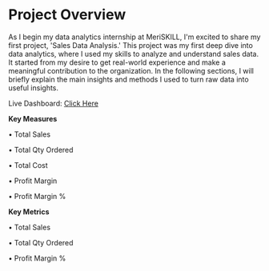 # Project **Overview**
As I begin my data analytics internship at MeriSKILL, I'm excited to share my first project, 'Sales Data Analysis.' This project was my first deep dive into data analytics, where I used my skills to analyze and understand sales data. It started from my desire to get real-world experience and make a meaningful contribution to the organization. In the following sections, I will briefly explain the main insights and methods I used to turn raw data into useful insights.

Live Dashboard: [Click Here](https://app.powerbi.com/view?r=eyJrIjoiYzU1NTM3ZWMtMzkwMy00NTZjLWE1M2EtZDVjYzIwMjkxZDRhIiwidCI6ImM2ZTU0OWIzLTVmNDUtNDAzMi1hYWU5LWQ0MjQ0ZGM1YjJjNCJ9)


**Key Measures**

• Total Sales

• Total Qty Ordered

• Total Cost

• Profit Margin

• Profit Margin %

**Key Metrics**

• Total Sales

• Total Qty Ordered

• Profit Margin %





